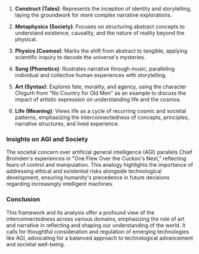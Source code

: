 1. **Construct (Tales)**: Represents the inception of identity and storytelling, laying the groundwork for more complex narrative explorations.

2. **Metaphysics (Society)**: Focuses on structuring abstract concepts to understand existence, causality, and the nature of reality beyond the physical.

3. **Physics (Cosmos)**: Marks the shift from abstract to tangible, applying scientific inquiry to decode the universe's mysteries.

4. **Song (Phonetics)**: Illustrates narrative through music, paralleling individual and collective human experiences with storytelling.

5. **Art (Syntax)**: Explores fate, morality, and agency, using the character Chigurh from "No Country for Old Men" as an example to discuss the impact of artistic expression on understanding life and the cosmos.

6. **Life (Meaning)**: Views life as a cycle of recurring cosmic and societal patterns, emphasizing the interconnectedness of concepts, principles, narrative structures, and lived experience.

### Insights on AGI and Society

The societal concern over artificial general intelligence (AGI) parallels Chief Bromden's experiences in "One Flew Over the Cuckoo's Nest," reflecting fears of control and manipulation. This analogy highlights the importance of addressing ethical and existential risks alongside technological development, ensuring humanity's precedence in future decisions regarding increasingly intelligent machines.

### Conclusion

This framework and its analysis offer a profound view of the interconnectedness across various domains, emphasizing the role of art and narrative in reflecting and shaping our understanding of the world. It calls for thoughtful consideration and regulation of emerging technologies like AGI, advocating for a balanced approach to technological advancement and societal well-being.
 
